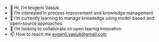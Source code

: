 - 👋 Hi, I’m Ievgenii Vasiuk
- 👀 I’m interested in process improvement and knowledge management
- 🌱 I’m currently learning to manage knowledge using model-based and open-source approaches
- 💞️ I’m looking to collaborate on open learnig innovation
- 📫 How to reach me evgenii.vasiuk@gmail.com

<!---
evlibra/evlibra is a ✨ special ✨ repository because its `README.md` (this file) appears on your GitHub profile.
You can click the Preview link to take a look at your changes.
--->
